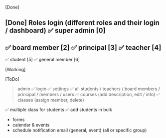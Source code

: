 [Done]

[Done] Roles login (different roles and their login / dashboard)
✅ super admin [0]
---
✅ board member [2]
✅ principal [3]
✅ teacher [4]
---
✅ student [5]
✅ general member [6]

[Working]

[ToDo]

> admin
✅ login
✅ settings
✅ all students / teachers / board members / principal / members / users
✅ courses (add description, edit / info)
✅ classes (assign member, delete)

✅ multiple class for students
✅ add students in bulk

- forms
- calendar & events  
- schedule notification email (general, event) (all or specific group)